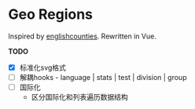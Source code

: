 # Geo Regions

Inspired by [englishcounties](https://github.com/davidgilbertson/englishcounties).
Rewritten in Vue.

**TODO**
- [x] 标准化svg格式
- [ ] 解耦hooks - language | stats | test | division | group
- [ ] 国际化
  - 区分国际化和列表遍历数据结构